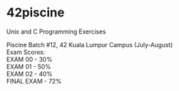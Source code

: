 # 42piscine
Unix and C Programming Exercises

Piscine Batch #12, 42 Kuala Lumpur Campus (July-August)  
Exam Scores:  
EXAM 00 - 30%  
EXAM 01 - 50%  
EXAM 02 - 40%  
FINAL EXAM - 72%  

